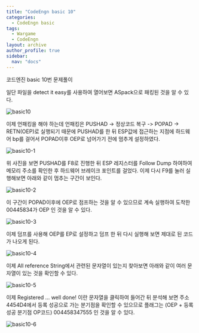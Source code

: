```yaml
---
title: "CodeEngn basic 10"
categories:
  - CodeEngn basic
tags:
  - Wargame
  - CodeEngn
layout: archive
author_profile: true
sidebar:
  nav: "docs"
---
```


코드엔진 basic 10번 문제풀이

일단 파일을 detect it easy를 사용하여 열어보면 ASpack으로 패킹된 것을 알 수 있다.

![basic10](https://user-images.githubusercontent.com/91646923/135462188-27cfbd2c-21d3-4842-81b0-a0d932ae341c.JPG)

이제 언패킹을 해야 하는데 언패킹은 PUSHAD -> 정상코드 복구 -> POPAD -> RETN(OEP)로 실행되기 때문에 PUSHAD를 한 뒤 ESP값에 접근하는 지점에 하드웨어 bp를 걸어서 POPAD이후 OEP로 넘어가기 전에 멈추게 설정하였다.

![basic10-1](https://user-images.githubusercontent.com/91646923/135462194-08f9b4e7-ccc4-4f6c-8435-2af8cf317af9.JPG)

위 사진을 보면 PUSHAD를 F8로 진행한 뒤 ESP 레지스터를 Follow Dump 하여하여 메모리 주소를 확인한 후 하드웨어 브레이크 포인트를 걸었다. 이제 다시 F9를 눌러 실행해보면 아래와 같이 멈추는 구간이 보인다.

![basic10-2](https://user-images.githubusercontent.com/91646923/135462200-19f7bfb7-7e85-4f8c-8d12-b77998549272.JPG)

이 구간이 POPAD이후에 OEP로 점프하는 것을 알 수 있으므로 계속 실행하여 도착한 00445834가 OEP 인 것을 알 수 있다.

![basic10-3](https://user-images.githubusercontent.com/91646923/135462205-40570b06-9fc1-4d4d-8b21-1d265421c369.JPG)

이제 덤프를 사용해 OEP를 EP로 설정하고 덤프 한 뒤 다시 실행해 보면 제대로 된 코드가 나오게 된다.

![basic10-4](https://user-images.githubusercontent.com/91646923/135462210-32229d72-37be-47d5-9073-383bef5b0686.JPG)

이제 All reference String에서 관련된 문자열이 있는지 찾아보면 아래와 같이 여러 문자열이 있는 것을 확인할 수 있다.

![basic10-5](https://user-images.githubusercontent.com/91646923/135462219-126790aa-4f2d-4ac4-aae6-ad8d9f9f8cf9.JPG)

이제 Registered … well done! 이란 문자열을 클릭하여 들어간 뒤 분석해 보면 주소 4454D4에서 등록 성공으로 가는 분기점을 확인할 수 있으므로 플래그는 (OEP + 등록 성공 분기점 OP코드) 004458347555 인 것을 알 수 있다.

![basic10-6](https://user-images.githubusercontent.com/91646923/135462228-37318359-fb15-460f-a758-d087350d5605.JPG)
